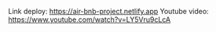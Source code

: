 Link deploy: https://air-bnb-project.netlify.app
Youtube video: https://www.youtube.com/watch?v=LY5Vru9cLcA
